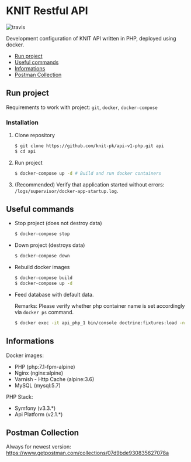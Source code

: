 # KNIT Restful API
![travis](https://api.travis-ci.org/knit-pk/api-v1-php.svg?branch=develop)

Development configuration of KNIT API written in PHP, deployed using docker.

- [Run project](#run-project)
- [Useful commands](#useful-commands)
- [Informations](#informations)
- [Postman Collection](#postman-collection)

## Run project
Requirements to work with project: `git`, `docker`, `docker-compose`

### Installation

1. Clone repository
   ```bash
   $ git clone https://github.com/knit-pk/api-v1-php.git api
   $ cd api
   ```
2. Run project
   ```bash
   $ docker-compose up -d # Build and run docker containers
   ```
3. (Recommended) Verify that application started without errors: `/logs/supervisor/docker-app-startup.log`.

## Useful commands

- Stop project (does not destroy data)
    ```bash
    $ docker-compose stop
    ```

- Down project (destroys data)
    ```bash
    $ docker-compose down
    ```

- Rebuild docker images
    ```bash
    $ docker-compose build
    $ docker-compose up -d 
    ```

- Feed database with default data.

  Remarks: Please verify whether php container name is set accordingly via `docker ps` command.
    ```bash
    $ docker exec -it api_php_1 bin/console doctrine:fixtures:load -n
    ```

## Informations
Docker images:
- PHP (php:7.1-fpm-alpine)
- Nginx (nginx:alpine)
- Varnish - Http Cache (alpine:3.6)
- MySQL (mysql:5.7)

PHP Stack:
- Symfony (v3.3.*)
- Api Platform (v2.1.*)

## Postman Collection
Always for newest version:
https://www.getpostman.com/collections/07d9bde930835627078a